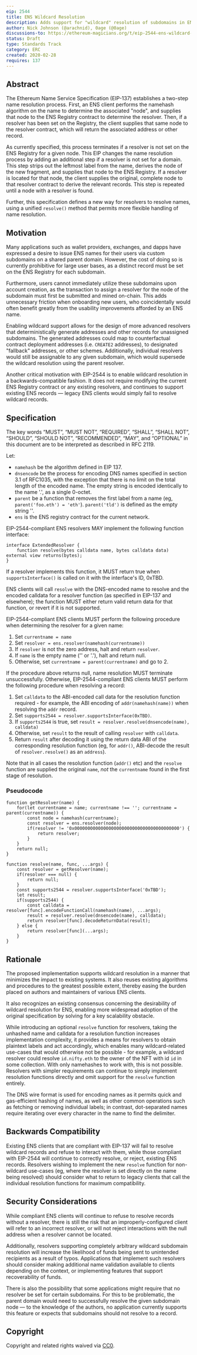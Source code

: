 ```yaml
---
eip: 2544
title: ENS Wildcard Resolution
description: Adds support for "wildcard" resolution of subdomains in ENS.
author: Nick Johnson (@arachnid), 0age (@0age)
discussions-to: https://ethereum-magicians.org/t/eip-2544-ens-wildcard-resolution
status: Draft
type: Standards Track
category: ERC
created: 2020-02-28
requires: 137
---
```


## Abstract

The Ethereum Name Service Specification (EIP-137) establishes a two-step name resolution process. First, an ENS client performs the namehash algorithm on the name to determine the associated "node", and supplies that node to the ENS Registry contract to determine the resolver. Then, if a resolver has been set on the Registry, the client supplies that same node to the resolver contract, which will return the associated address or other record.

As currently specified, this process terminates if a resolver is not set on the ENS Registry for a given node. This EIP changes the name resolution process by adding an additional step if a resolver is not set for a domain. This step strips out the leftmost label from the name, derives the node of the new fragment, and supplies that node to the ENS Registry. If a resolver is located for that node, the client supplies the original, complete node to that resolver contract to derive the relevant records. This step is repeated until a node with a resolver is found.

Further, this specification defines a new way for resolvers to resolve names, using a unified `resolve()` method that permits more flexible handling of name resolution.

## Motivation

Many applications such as wallet providers, exchanges, and dapps have expressed a desire to issue ENS names for their users via custom subdomains on a shared parent domain. However, the cost of doing so is currently prohibitive for large user bases, as a distinct record must be set on the ENS Registry for each subdomain.

Furthermore, users cannot immediately utilize these subdomains upon account creation, as the transaction to assign a resolver for the node of the subdomain must first be submitted and mined on-chain. This adds unnecessary friction when onboarding new users, who coincidentally would often benefit greatly from the usability improvements afforded by an ENS name.

Enabling wildcard support allows for the design of more advanced resolvers that deterministically generate addresses and other records for unassigned subdomains. The generated addresses could map to counterfactual contract deployment addresses (i.e. `CREATE2` addresses), to designated "fallback" addresses, or other schemes. Additionally, individual resolvers would still be assignable to any given subdomain, which would supersede the wildcard resolution using the parent resolver.

Another critical motivation with EIP-2544 is to enable wildcard resolution in a backwards-compatible fashion. It does not require modifying the current ENS Registry contract or any existing resolvers, and continues to support existing ENS records — legacy ENS clients would simply fail to resolve wildcard records.

## Specification

The key words “MUST”, “MUST NOT”, “REQUIRED”, “SHALL”, “SHALL NOT”, “SHOULD”, “SHOULD NOT”, “RECOMMENDED”, “MAY”, and “OPTIONAL” in this document are to be interpreted as described in RFC 2119.

Let:
 - `namehash` be the algorithm defined in EIP 137.
 - `dnsencode` be the process for encoding DNS names specified in section 3.1 of RFC1035, with the exception that there is no limit on the total length of the encoded name. The empty string is encoded identically to the name '.', as a single 0-octet.
 - `parent` be a function that removes the first label from a name (eg, `parent('foo.eth') = 'eth'`). `parent('tld')` is defined as the empty string ''.
 - `ens` is the ENS registry contract for the current network.

EIP-2544-compliant ENS resolvers MAY implement the following function interface:

```
interface ExtendedResolver {
    function resolve(bytes calldata name, bytes calldata data) external view returns(bytes);
}
```

If a resolver implements this function, it MUST return true when `supportsInterface()` is called on it with the interface's ID, 0xTBD.

ENS clients will call `resolve` with the DNS-encoded name to resolve and the encoded calldata for a resolver function (as specified in EIP-137 and elsewhere); the function MUST either return valid return data for that function, or revert if it is not supported.

EIP-2544-compliant ENS clients MUST perform the following procedure when determining the resolver for a given name:

1. Set `currentname = name`
2. Set `resolver = ens.resolver(namehash(currentname))`
3. If `resolver` is not the zero address, halt and return `resolver`.
4. If `name` is the empty name ('' or '.'), halt and return null.
5. Otherwise, set `currentname = parent(currentname)` and go to 2.

If the procedure above returns null, name resolution MUST terminate unsuccessfully. Otherwise, EIP-2544-compliant ENS clients MUST perform the following procedure when resolving a record:

1. Set `calldata` to the ABI-encoded call data for the resolution function required - for example, the ABI encoding of `addr(namehash(name))` when resolving the `addr` record.
2. Set `supports2544 = resolver.supportsInterface(0xTBD)`.
3. If `supports2544` is true, set `result = resolver.resolve(dnsencode(name), calldata)`
4. Otherwise, set `result` to the result of calling `resolver` with `calldata`.
5. Return `result` after decoding it using the return data ABI of the corresponding resolution function (eg, for `addr()`, ABI-decode the result of `resolver.resolve()` as an `address`).

Note that in all cases the resolution function (`addr()` etc) and the `resolve` function are supplied the original `name`, *not* the `currentname` found in the first stage of resolution.

### Pseudocode
```
function getResolver(name) {
    for(let currentname = name; currentname !== ''; currentname = parent(currentname)) {
        const node = namehash(currentname);
        const resolver = ens.resolver(node);
        if(resolver != '0x0000000000000000000000000000000000000000') {
            return resolver;
        }
    }
    return null;
}

function resolve(name, func, ...args) {
    const resolver = getResolver(name);
    if(resolver === null) {
        return null;
    }
    const supports2544 = resolver.supportsInterface('0xTBD');
    let result;
    if(supports2544) {
        const calldata = resolver[func].encodeFunctionCall(namehash(name), ...args);
        result = resolver.resolve(dnsencode(name), calldata);
        return resolver[func].decodeReturnData(result);
    } else {
        return resolver[func](...args);
    }
}
```

## Rationale

The proposed implementation supports wildcard resolution in a manner that minimizes the impact to existing systems. It also reuses existing algorithms and procedures to the greatest possible extent, thereby easing the burden placed on authors and maintainers of various ENS clients.

It also recognizes an existing consensus concerning the desirability of wildcard resolution for ENS, enabling more widespread adoption of the original specification by solving for a key scalability obstacle.

While introducing an optional `resolve` function for resolvers, taking the unhashed name and calldata for a resolution function increases implementation complexity, it provides a means for resolvers to obtain plaintext labels and act accordingly, which enables many wildcard-related use-cases that would otherwise not be possible - for example, a wildcard resolver could resolve `id.nifty.eth` to the owner of the NFT with id `id` in some collection. With only namehashes to work with, this is not possible. Resolvers with simpler requirements can continue to simply implement resolution functions directly and omit support for the `resolve` function entirely.

The DNS wire format is used for encoding names as it permits quick and gas-efficient hashing of names, as well as other common operations such as fetching or removing individual labels; in contrast, dot-separated names require iterating over every character in the name to find the delimiter.

## Backwards Compatibility

Existing ENS clients that are compliant with EIP-137 will fail to resolve wildcard records and refuse to interact with them, while those compliant with EIP-2544 will continue to correctly resolve, or reject, existing ENS records. Resolvers wishing to implement the new `resolve` function for non-wildcard use-cases (eg, where the resolver is set directly on the name being resolved) should consider what to return to legacy clients that call the individual resolution functions for maximum compatibility.

## Security Considerations

While compliant ENS clients will continue to refuse to resolve records without a resolver, there is still the risk that an improperly-configured client will refer to an incorrect resolver, or will not reject interactions with the null address when a resolver cannot be located.

Additionally, resolvers supporting completely arbitrary wildcard subdomain resolution will increase the likelihood of funds being sent to unintended recipients as a result of typos. Applications that implement such resolvers should consider making additional name validation available to clients depending on the context, or implementing features that support recoverability of funds.

There is also the possibility that some applications might require that no resolver be set for certain subdomains. For this to be problematic, the parent domain would need to successfully resolve the given subdomain node — to the knowledge of the authors, no application currently supports this feature or expects that subdomains should not resolve to a record.

## Copyright

Copyright and related rights waived via [CC0](../LICENCE).
